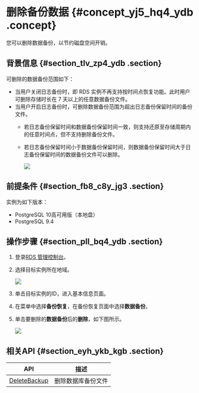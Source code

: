 # 删除备份数据 {#concept_yj5_hq4_ydb .concept}

您可以删除数据备份，以节约磁盘空间开销。

## 背景信息 {#section_tlv_zp4_ydb .section}

可删除的数据备份范围如下：

-   当用户关闭日志备份时，即 RDS 实例不再支持按时间点恢复功能。此时用户可删除存储时长在 7 天以上的任意数据备份文件。
-   当用户开启日志备份时，可删除数据备份范围为超出日志备份保留时间的备份文件。
    -   若日志备份保留时间和数据备份保留时间一致，则支持还原至存储周期内的任意时间点，但不支持删除备份文件。
    -   若日志备份保留时间小于数据备份保留时间，则数据备份保留时间大于日志备份保留时间的数据备份文件可以删除。

        ![](http://static-aliyun-doc.oss-cn-hangzhou.aliyuncs.com/assets/img/7968/15626409374800_zh-CN.png)


## 前提条件 {#section_fb8_c8y_jg3 .section}

实例为如下版本：

-   PostgreSQL 10高可用版（本地盘）
-   PostgreSQL 9.4

## 操作步骤 {#section_pll_bq4_ydb .section}

1.  登录[RDS 管理控制台](https://rds.console.aliyun.com/)。
2.  选择目标实例所在地域。

    ![](http://static-aliyun-doc.oss-cn-hangzhou.aliyuncs.com/assets/img/62164/156264093749697_zh-CN.png)

3.  单击目标实例的ID，进入基本信息页面。
4.  在菜单中选择**备份恢复**，在备份恢复页面中选择**数据备份**。
5.  单击要删除的**数据备份**后的**删除**，如下图所示。

    ![](http://docs-aliyun.cn-hangzhou.oss.aliyun-inc.com/assets/pic/48450/cn_zh/1483588780514/%E7%B2%98%E8%B4%B4%E5%9B%BE%E7%89%87.png)


## 相关API {#section_eyh_ykb_kgb .section}

|API|描述|
|---|--|
|[DeleteBackup](../cn.zh-CN/API参考/备份恢复/DeleteBackup.md#)|删除数据库备份文件|

